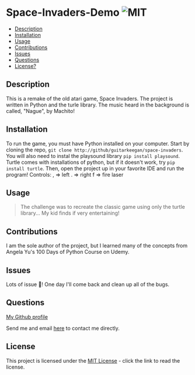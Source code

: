 # Space-Invaders-Demo  ![MIT](https://img.shields.io/badge/license-MIT-green)

  - [Description](#description)
  - [Installation](#installation)
  - [Usage](#usage)
  - [Contributions](#contributions)
  - [Issues](#issues)
  - [Questions](#questions)
  - [License?](#license)

  ## Description
 
  This is a remake of the old atari game, Space Invaders. The project is written in Python and the turle library. The music heard in the background is called, "Nague", by Machito!

  ## Installation

  To run the game, you must have Python installed on your computer. Start by cloning the repo, ```git clone http://github/guitarkeegan/space-invaders```. You will also need to instal the playsound library ```pip install playsound```. Turtle comes with installations of python, but if it doesn't work, try ```pip install turtle```. Then, open the project up in your favorite IDE and run the program!
  Controls: , => left    . => right    f => fire laser

  ## Usage

  > The challenge was to recreate the classic game using only the turtle library... My kid finds if very entertaining!

  ## Contributions
  
  I am the sole author of the project, but I learned many of the concepts from Angela Yu's 100 Days of Python Course on Udemy.

  ## Issues

  Lots of issue 🤣! One day I'll come back and clean up all of the bugs. 

  ## Questions

  [My Github profile](https://github.com/guitarkeegan)

  Send me and email [here](mailto:keegananglim@gmail.com) to contact me directly.

  ## License
  This project is licensed under the [MIT License](https://choosealicense.com/licenses/mit/) - click the link to read the license.
  
 